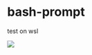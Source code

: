 # bash-prompt
test on wsl  

![](http://ww1.sinaimg.cn/large/c5a702c3gy1fk21h3m0oej20j104bgoo.jpg)

